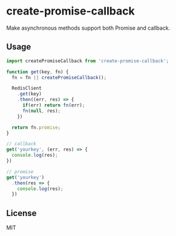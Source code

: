 # create-promise-callback

Make asynchronous methods support both Promise and callback.

## Usage

```js
import createPromiseCallback from 'create-promise-callback';

function get(key, fn) {
  fn = fn || createPromiseCallback();

  RedisClient
    .get(key)
    .then((err, res) => {
      if(err) return fn(err);
      fn(null, res);
    })

  return fn.promise;
}

// callback
get('yourkey', (err, res) => {
  console.log(res);
})

// promise
get('yourkey')
  .then(res => {
    console.log(res);
  })
```

## License
MIT